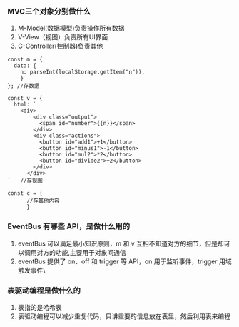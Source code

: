 ### MVC三个对象分别做什么

1. M-Model(数据模型)负责操作所有数据
2. V-View（视图）负责所有UI界面
3. C-Controller(控制器)负责其他

````
const m = {
  data: {
    n: parseInt(localStorage.getItem("n")),
    }
}; //存数据

const v = {
  html: `
    <div>
        <div class="output">
          <span id="number">{{n}}</span>
        </div>
        <div class="actions">
          <button id="add1">+1</button>
          <button id="minus1">-1</button>
          <button id="mul2">*2</button>
          <button id="divide2">÷2</button>
        </div>
      </div>
`   //存视图

const c = {
      //存其他内容
      }
````



### EventBus 有哪些 API，是做什么用的

1. eventBus 可以满足最小知识原则，m 和 v 互相不知道对方的细节，但是却可以调用对方的功能,主要用于对象间通信
2. eventBus 提供了 on、off 和 trigger 等 API，on 用于监听事件，trigger 用域触发事件\


### 表驱动编程是做什么的

1. 表指的是哈希表
2. 表驱动编程可以减少重复代码，只讲重要的信息放在表里，然后利用表来编程
